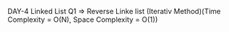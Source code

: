 DAY-4 Linked List
    Q1       => Reverse Linke list (Iterativ Method)(Time Complexity = O(N), Space Complexity = O(1))